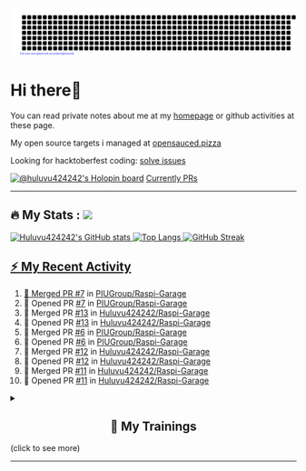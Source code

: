 ![gitartwork](gitartwork.svg)
# Hi there👋

You can read private notes about me at my [homepage](https://huluvu424242.github.io/home/) or github activities at these page.

My open source targets i managed at <a target="_blank" href="https://opensauced.pizza/">opensauced.pizza</a>

Looking for hacktoberfest coding: <a target="_blank" href="https://github.com/search?q=label:hacktoberfest+state:open+type:issue">solve issues</a>

[![@huluvu424242's Holopin board](https://holopin.io/api/user/board?user=huluvu424242)](https://holopin.io/@huluvu424242)
<a target="_blank" href="https://hacktoberfestchecker.jenko.me/user/Huluvu424242">Currently PRs</a>

---

## :fire: My Stats : <a href="https://github.com/Huluvu424242"><img src="https://img.shields.io/github/followers/Huluvu424242?label=follow&style=social" />
  
<!--p align="center"-->
<img alt="Huluvu424242's GitHub stats" src="https://github-readme-stats.vercel.app/api?username=Huluvu424242&show_icons=true&theme=vision-friendly-dark" width="33%" />
<img alt="Top Langs" src="https://github-readme-stats.vercel.app/api/top-langs/?username=Huluvu424242&layout=compact&theme=vision-friendly-dark" width="30%" />
<img alt="GitHub Streak" src="http://github-readme-streak-stats.herokuapp.com?user=Huluvu424242&theme=vision-friendly-dark&date_format=j%20M%5B%20Y%5D" width="33%" />
<!--/p-->
  
<!--script 
    type="module" 
    src='https://unpkg.com/@huluvu424242/honey-chucknorris-jokes@0.0.1/dist/honey-chucknorris-jokes/honey-chucknorris-jokes.js'>
</script>
<honey-chucknorris-jokes /-->

## :zap: My Recent Activity

<!--START_SECTION:activity-->
1. 🎉 Merged PR [#7](https://github.com/PIUGroup/Raspi-Garage/pull/7) in [PIUGroup/Raspi-Garage](https://github.com/PIUGroup/Raspi-Garage)
2. 💪 Opened PR [#7](https://github.com/PIUGroup/Raspi-Garage/pull/7) in [PIUGroup/Raspi-Garage](https://github.com/PIUGroup/Raspi-Garage)
3. 🎉 Merged PR [#13](https://github.com/Huluvu424242/Raspi-Garage/pull/13) in [Huluvu424242/Raspi-Garage](https://github.com/Huluvu424242/Raspi-Garage)
4. 💪 Opened PR [#13](https://github.com/Huluvu424242/Raspi-Garage/pull/13) in [Huluvu424242/Raspi-Garage](https://github.com/Huluvu424242/Raspi-Garage)
5. 🎉 Merged PR [#6](https://github.com/PIUGroup/Raspi-Garage/pull/6) in [PIUGroup/Raspi-Garage](https://github.com/PIUGroup/Raspi-Garage)
6. 💪 Opened PR [#6](https://github.com/PIUGroup/Raspi-Garage/pull/6) in [PIUGroup/Raspi-Garage](https://github.com/PIUGroup/Raspi-Garage)
7. 🎉 Merged PR [#12](https://github.com/Huluvu424242/Raspi-Garage/pull/12) in [Huluvu424242/Raspi-Garage](https://github.com/Huluvu424242/Raspi-Garage)
8. 💪 Opened PR [#12](https://github.com/Huluvu424242/Raspi-Garage/pull/12) in [Huluvu424242/Raspi-Garage](https://github.com/Huluvu424242/Raspi-Garage)
9. 🎉 Merged PR [#11](https://github.com/Huluvu424242/Raspi-Garage/pull/11) in [Huluvu424242/Raspi-Garage](https://github.com/Huluvu424242/Raspi-Garage)
10. 💪 Opened PR [#11](https://github.com/Huluvu424242/Raspi-Garage/pull/11) in [Huluvu424242/Raspi-Garage](https://github.com/Huluvu424242/Raspi-Garage)
<!--END_SECTION:activity-->
  
  
<details>   
  <summary> <h2 align="center">🌱 My Trainings</h2> (click to see more)</summary>
  
  <a  target="_blank" href="https://www.flickr.com/photos/huluvu424242/albums/72157628149627159" title="Zertifikate"><img src="https://live.staticflickr.com/7007/6401185011_d67d8dd4e4_c.jpg" width="100%" height="10%" alt="Zertifikate"></a>
  
</details>


--- 



<!--
**Huluvu424242/huluvu424242** is a ✨ _special_ ✨ repository because its `README.md` (this file) appears on your GitHub profile.

Here are some ideas to get you started:

- 🔭 I’m currently working on ...
- 🌱 I’m currently learning ...
- 👯 I’m looking to collaborate on ...
- 🤔 I’m looking for help with ...
- 💬 Ask me about ...
- 📫 How to reach me: ...
- 😄 Pronouns: ...
- ⚡ Fun fact: ...
-->
